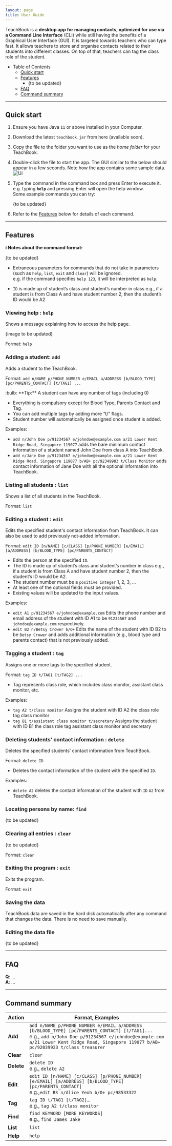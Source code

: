 ```yaml
---
layout: page
title: User Guide
---
```


TeachBook is a **desktop app for managing contacts, optimized for use via a Command Line Interface** (CLI) while still having the benefits of a Graphical User Interface (GUI). It is targeted towards teachers who can type fast. It allows teachers to store and organise contacts related to their students into different classes. On top of that, teachers can tag the class role of the student.

* Table of Contents
    * [Quick start](#quick-start)
    * [Features](#features)
        * {to be updated}
    * [FAQ](#faq)
    * [Command summary](#command-summary)

--------------------------------------------------------------------------------------------------------------------

## Quick start

1. Ensure you have Java `11` or above installed in your Computer.

1. Download the latest `teachbook.jar` from here (available soon).

1. Copy the file to the folder you want to use as the _home folder_ for your TeachBook.

1. Double-click the file to start the app. The GUI similar to the below should appear in a few seconds. Note how the app contains some sample data.<br>
   ![Ui](images/Ui.png)

1. Type the command in the command box and press Enter to execute it. e.g. typing **`help`** and pressing Enter will open the help window.<br>
   Some example commands you can try:

   {to be updated}

1. Refer to the [Features](#features) below for details of each command.

--------------------------------------------------------------------------------------------------------------------

## Features

<div markdown="block" class="alert alert-info">

**:information_source: Notes about the command format:**<br>

{to be updated}

* Extraneous parameters for commands that do not take in parameters (such as `help`, `list`, `exit` and `clear`) will be ignored.<br>
  e.g. if the command specifies `help 123`, it will be interpreted as `help`.

* `ID` is made up of student’s class and student’s number in class e.g., if a student is from Class A and have student
  number 2, then the student’s ID would be A2

</div>

### Viewing help : `help`

Shows a message explaining how to access the help page.

{image to be updated}

Format: `help`


### Adding a student: `add`

Adds a student to the TeachBook.

Format: `add n/NAME p/PHONE_NUMBER e/EMAIL a/ADDRESS [b/BLOOD_TYPE] [pc/PARENTS_CONTACT] [t/TAG1] ...​`

<div markdown="span" class="alert alert-primary">:bulb: **Tip:**
A student can have any number of tags (including 0)
</div>

* Everything is compulsory except for Blood Type, Parents Contact and Tag.
* You can add multiple tags by adding more “t/” flags.
* Student number will automatically be assigned once student is added.

Examples:
* `add n/John Doe p/91234567 e/johndoe@example.com a/21 Lower Kent Ridge Road, Singapore 119077` adds the bare minimum contact information of a student named John Doe from class A into TeachBook.
* `add n/Jane Doe p/91234567 e/johndoe@example.com a/21 Lower Kent Ridge Road, Singapore 119077 b/AB+ pc/92349983 t/Class Monitor` adds contact information of Jane Doe with all the optional information into TeachBook.

### Listing all students : `list`

Shows a list of all students in the TeachBook.

Format: `list`

### Editing a student : `edit`

Edits the specified student's contact information from TeachBook. It can also be used to add previously not-added information.

Format: `edit ID [n/NAME] [c/CLASS] [p/PHONE_NUMBER] [e/EMAIL] [a/ADDRESS] [b/BLOOD_TYPE] [pc/PARENTS_CONTACT]​`

* Edits the person at the specified `ID`.
* The ID is made up of student’s class and student’s number in class e.g., if a student is from Class A and have student number 2, then the student’s ID would be A2.
* The student number must be a `positive integer` 1, 2, 3, ...
* At least one of the optional fields must be provided.
* Existing values will be updated to the input values.

Examples:
*  `edit A1 p/91234567 e/johndoe@example.com` Edits the phone number and email address of the student with ID A1 to be `91234567` and `johndoe@example.com` respectively.
*  `edit B2 n/Betsy Crower b/O+` Edits the name of the student with ID B2 to be `Betsy Crower` and adds additional information (e.g., blood type and parents contact) that is not previously added.

### Tagging a student : `tag`

Assigns one or more tags to the specified student.

Format: `tag ID t/TAG1 [t/TAG2] ...​`

* Tag represents class role, which includes class monitor, assistant class monitor, etc.

Examples:

* `tag A2 t/class monitor` Assigns the student with ID A2 the class role tag class monitor
* `tag B1 t/assistant class monitor t/secretary` Assigns the student with ID B1 the class role tag assistant class 
monitor and secretary

### Deleting students’ contact information : `delete`

Deletes the specified students’ contact information from TeachBook.

Format: `delete ID`

* Deletes the contact information of the student with the specified `ID`.

Examples:
* `delete A2` deletes the contact information of the student with `ID` `A2` from TeachBook.

### Locating persons by name: `find`

{to be updated}

### Clearing all entries : `clear`

{to be updated}

Format: `clear`

### Exiting the program : `exit`

Exits the program.

Format: `exit`

### Saving the data

TeachBook data are saved in the hard disk automatically after any command that changes the data. There is no need to save manually.

### Editing the data file

{to be updated}

--------------------------------------------------------------------------------------------------------------------

## FAQ

**Q**: ...<br>
**A**: ...

--------------------------------------------------------------------------------------------------------------------

## Command summary

Action     | Format, Examples
-----------|------------------
**Add**    | `add n/NAME p/PHONE_NUMBER e/EMAIL a/ADDRESS [b/BLOOD_TYPE] [pc/PARENTS_CONTACT] [t/TAG1]...​` <br> e.g., `add n/John Doe p/91234567 e/johndoe@example.com a/21 Lower Kent Ridge Road, Singapore 119077 b/AB+ pc/92039923 t/class treasurer`
**Clear**  | `clear`
**Delete** | `delete ID`<br> e.g., `delete A2`
**Edit**   | `edit ID [n/NAME] [c/CLASS] [p/PHONE_NUMBER] [e/EMAIL] [a/ADDRESS] [b/BLOOD_TYPE] [pc/PARENTS_CONTACT]​`<br> e.g.,`edit B3 n/Alice Yeoh b/O+ pc/98533322`
**Tag**    | `tag ID t/TAG1 [t/TAG2]…` <br> e.g., `tag A2 t/class monitor`
**Find**   | `find KEYWORD [MORE_KEYWORDS]`<br> e.g., `find James Jake`
**List**   | `list`
**Help**   | `help`
